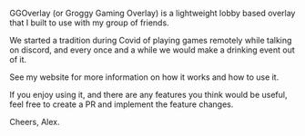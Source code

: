 GGOverlay (or Groggy Gaming Overlay) is a lightweight lobby based overlay that I built to use with my group of friends. 

We started a tradition during Covid of playing games remotely while talking on discord, and every once and a while we would make a drinking event out of it. 

See my website for more information on how it works and how to use it.

If you enjoy using it, and there are any features you think would be useful, feel free to create a PR and implement the feature changes.

Cheers, Alex.
